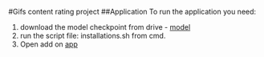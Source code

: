 #Gifs content rating project
##Application
To run the application you need:
1. download the model checkpoint from drive - [model](https://drive.google.com/file/d/1q33h-A54cBKFvVaC3aFiVoIKs1NRwx2l/view?usp=drive_link)
2. run the script file:  installations.sh from cmd.
3. Open add on [app](http://localhost:5000/)
